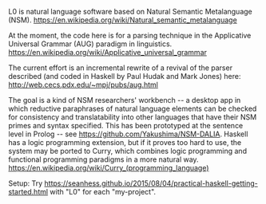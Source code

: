 L0 is natural language software based on Natural Semantic Metalanguage (NSM). https://en.wikipedia.org/wiki/Natural_semantic_metalanguage

At the moment, the code here is for a parsing technique in the Applicative Universal Grammar (AUG) paradigm in linguistics. https://en.wikipedia.org/wiki/Applicative_universal_grammar

The current effort is an incremental rewrite of a revival of the parser described (and coded in Haskell by Paul Hudak and Mark Jones) here: http://web.cecs.pdx.edu/~mpj/pubs/aug.html

The goal is a kind of NSM researchers' workbench -- a desktop app in which reductive paraphrases of natural language elements can be checked for consistency and translatability into other languages that have their NSM primes and syntax specified. This has been prototyped at the sentence level in Prolog -- see https://github.com/Yakushima/NSM-DALIA. Haskell has a logic programming extension, but if it proves too hard to use, the system may be ported to Curry, which combines logic programming and functional programming paradigms in a more natural way. https://en.wikipedia.org/wiki/Curry_(programming_language)

Setup: Try https://seanhess.github.io/2015/08/04/practical-haskell-getting-started.html with "L0" for each "my-project".
